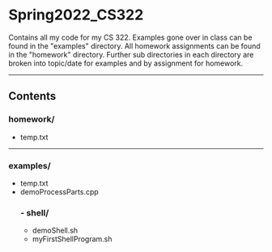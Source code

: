 # Spring2022_CS322
Contains all my code for my CS 322.
Examples gone over in class can be found in the "examples" directory.
All homework assignments can be found in the "homework" directory.
Further sub directories in each directory are broken into topic/date for examples and by assignment for homework.

---

## Contents

### homework/
 - temp.txt
---
### examples/
 - temp.txt
 - demoProcessParts.cpp
	### - shell/
	 - demoShell.sh
	 - myFirstShellProgram.sh
